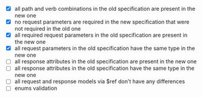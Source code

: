 - [X] all path and verb combinations in the old specification are present in the new one
- [X] no request parameters are required in the new specification that were not required in the old one
- [X] all required request parameters in the old specification are present in the new one
- [X] all request parameters in the old specification have the same type in the new one
- [ ] all response attributes in the old specification are present in the new one
- [ ] all response attributes in the old specification have the same type in the new one
- [ ] all request and response models via $ref don't have any differences
- [ ] enums validation
